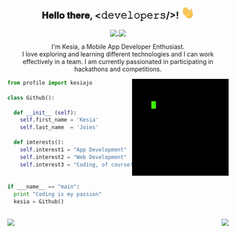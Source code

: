 <div align="center">
<h2 align="center"> 𝐇𝐞𝐥𝐥𝐨 𝐭𝐡𝐞𝐫𝐞, <𝚍𝚎𝚟𝚎𝚕𝚘𝚙𝚎𝚛𝚜/>! <img src="./images/Hi.gif" width="30px"></h2> </div>
<div align="center">
<a href= "https://www.linkedin.com/in/kesia-joies/"><img align="center" src="https://img.shields.io/badge/-LinkedIn-blue?style=flat&logo=Linkedin&logoColor=white&link=https://www.linkedin.com/in/kesia-joies/"> </a>
<a href= "mailto:kesiajoies@gmail.com"><img align="center" src="https://img.shields.io/badge/-Gmail-c14438?style=flat&logo=Gmail&logoColor=white&link=mailto:kesiajoies@gmail.com"> </a>
</div>

<p align="center"> I'm Kesia, a Mobile App Developer Enthusiast. <br> I love exploring and learning different technologies and I can work effectively in a team. I am currently passionated in participating in hackathons and competitions.</p>
<img align="right" src="./images/tenor.gif">

``` python
from profile import kesiajo

class Github():

  def __init__ (self):
    self.first_name = 'Kesia'
    self.last_name  = 'Joies'
    
  def imterests():
    self.interest1 = "App Development"
    self.interest2 = "Web Development"
    self.interest3 = "Coding, of course!"
    

if ___name__ == "main":
  print "Coding is my passion"
  kesia = Github()
``` 
<!--
- 🔭 I’m currently working on 
- 🌱 I’m currently learning ...
- 👯 I’m looking to collaborate on ...
- 🤔 I’m looking for help with ...
- 💬 Ask me about ...
- 📫 How to reach me: ...
- 😄 Pronouns: ...
- ⚡ Fun fact: ... -->

<br>
<img align='left' src="https://github-readme-stats.vercel.app/api?username=kesiajo&theme=jolly&show_icons=true&count_private=true">
<img align='right' src="https://github-readme-stats.vercel.app/api/top-langs/?username=kesiajo&theme=radical&layout=compact">
